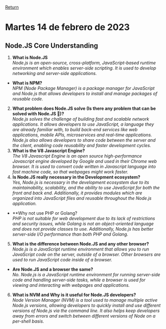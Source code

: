 [Return](https://github.com/LuisVA29/core-code-from-scratch-readme)
# Martes 14 de febrero de 2023
## Node.JS Core Understanding 
1. **What is Node.JS** <br>
    _Node.js is an open-source, cross-platform, JavaScript-based runtime environment which enables server-side scripting. It is used to develop networking and        server-side applications._<br>
  - **What is NPM?**<br>
    _NPM (Node Package Manager) is a package manager for JavaScript and Node.js that allows developers to install and manage packages of reusable code._<br>
2.  **What problem does Node.JS solve (Is there any problem that can be solved with Node.JS 🤔)?** <br>
    _Node.js solves the challenge of building fast and scalable network applications. It allows developers to use JavaScript, a language they are already familiar with, to build back-end services like web applications, mobile APIs, microservices and real-time applications. Node.js also allows developers to share code between the server and the client, enabling code reusability and faster development cycles._<br>
3.  **What is the V8 Javascript Engine?** <br>
    _The V8 Javascript Engine is an open source high-performance Javascript engine developed by Google and used in their Chrome web browser. It is used to convert code written in Javascript language into fast machine code, so that webpages might work faster._<br>
4.  **Is Node.JS really necessary in the Development ecosystem?** <br>
    _Yes, Node.js is necessary in the development ecosystem due to its maintainability, scalability, and the ability to use JavaScript for both the front and back end. Additionally, it provides modules which are organized into JavaScript files and reusable throughout the Node.js application._<br>
   - **Why not use PHP or Golang? <br>
    _PHP is not suitable for web development due to its lack of restrictions and security issues, while Golang is not an object-oriented language and does not provide classes to use. Additionally, Node.js has better server-side I/O performance than both PHP and Golang._<br>
5.  **What is the difference between Node.JS and any other browser?** <br>
_Node.js is a JavaScript runtime environment that allows you to run JavaScript code on the server, outside of a browser. Other browsers are used to run JavaScript code inside of a browser._<br>
   - **Are Node.JS and a browser the same?** <br>
   _No. Node.js is a JavaScript runtime environment for running server-side code and handling server-side tasks, while a browser is used for viewing and interacting with webpages and applications._<br>
6.  **What is NVM and Why is it useful for Node.JS developers?** <br>
_Node Version Manager (NVM) is a tool used to manage multiple active Node.js versions, allowing developers to quickly install and use different versions of Node.js via the command line. It also helps keep developers away from errors and switch between different versions of Node on a per-shell basis._

